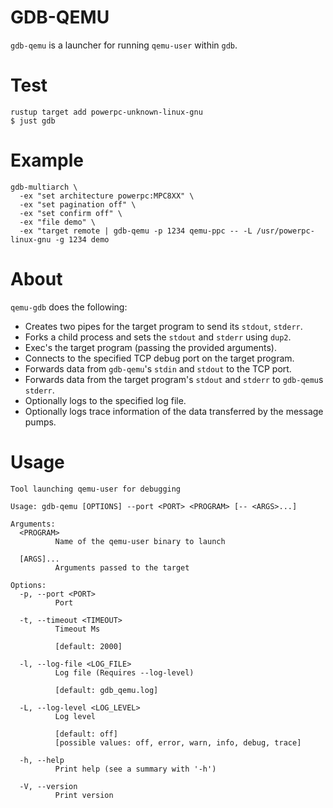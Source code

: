 # GDB-QEMU
`gdb-qemu` is a launcher for running `qemu-user` within `gdb`.

# Test
```
rustup target add powerpc-unknown-linux-gnu
$ just gdb
```

# Example
```
gdb-multiarch \
  -ex "set architecture powerpc:MPC8XX" \
  -ex "set pagination off" \
  -ex "set confirm off" \
  -ex "file demo" \
  -ex "target remote | gdb-qemu -p 1234 qemu-ppc -- -L /usr/powerpc-linux-gnu -g 1234 demo
```

# About
`qemu-gdb` does the following:
* Creates two pipes for the target program to send its `stdout`, `stderr`.
* Forks a child process and sets the `stdout` and `stderr` using `dup2`.
* Exec's the target program (passing the provided arguments).
* Connects to the specified TCP debug port on the target program.
* Forwards data from `gdb-qemu`'s `stdin` and `stdout` to the TCP port.
* Forwards data from the target program's `stdout` and `stderr` to `gdb-qemu`s `stderr`.
* Optionally logs to the specified log file.
* Optionally logs trace information of the data transferred by the message pumps.

# Usage
```
Tool launching qemu-user for debugging

Usage: gdb-qemu [OPTIONS] --port <PORT> <PROGRAM> [-- <ARGS>...]

Arguments:
  <PROGRAM>
          Name of the qemu-user binary to launch

  [ARGS]...
          Arguments passed to the target

Options:
  -p, --port <PORT>
          Port

  -t, --timeout <TIMEOUT>
          Timeout Ms

          [default: 2000]

  -l, --log-file <LOG_FILE>
          Log file (Requires --log-level)

          [default: gdb_qemu.log]

  -L, --log-level <LOG_LEVEL>
          Log level

          [default: off]
          [possible values: off, error, warn, info, debug, trace]

  -h, --help
          Print help (see a summary with '-h')

  -V, --version
          Print version
```
